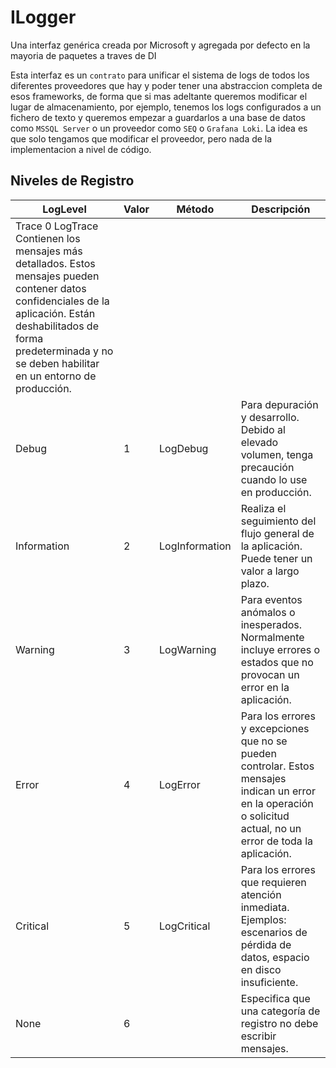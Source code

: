 # ILogger
Una interfaz genérica creada por Microsoft y agregada por defecto en la mayoria de paquetes a traves de DI

Esta interfaz es un `contrato` para unificar el sistema de logs de todos los diferentes proveedores que hay y poder tener una abstraccion completa de esos frameworks, de forma que si mas adeltante queremos modificar el lugar de almacenamiento, por ejemplo, tenemos los logs configurados a un fichero de texto y queremos empezar a guardarlos a una base de datos como `MSSQL Server` o un proveedor como `SEQ` o `Grafana Loki`. La idea es que solo tengamos que modificar el proveedor, pero nada de la implementacion a nivel de código.


## Niveles de Registro
| LogLevel | Valor | Método | Descripción |
| -------- | ----- | ------ | ----------- |
|Trace	0	LogTrace	Contienen los mensajes más detallados. Estos mensajes pueden contener datos confidenciales de la aplicación. Están deshabilitados de forma predeterminada y no se deben habilitar en un entorno de producción.
| Debug | 1 | LogDebug | Para depuración y desarrollo. Debido al elevado volumen, tenga precaución cuando lo use en producción.
| Information | 2 | LogInformation | Realiza el seguimiento del flujo general de la aplicación. Puede tener un valor a largo plazo.
| Warning | 3 | LogWarning | Para eventos anómalos o inesperados. Normalmente incluye errores o estados que no provocan un error en la aplicación.
| Error | 4 | LogError | Para los errores y excepciones que no se pueden controlar. Estos mensajes indican un error en la operación o solicitud actual, no un error de toda la aplicación.
| Critical | 5 | LogCritical | Para los errores que requieren atención inmediata. Ejemplos: escenarios de pérdida de datos, espacio en disco insuficiente.
| None | 6 | | Especifica que una categoría de registro no debe escribir mensajes.